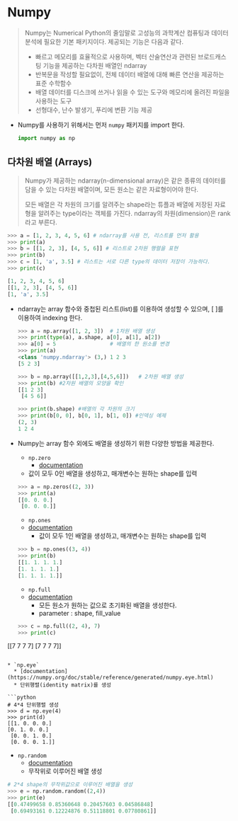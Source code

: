 # Numpy

> Numpy는 Numerical Python의 줄임말로 고성능의 과학계산 컴퓨팅과 데이터 분석에 필요한 기본 패키지이다. 제공되는 기능은 다음과 같다.
>
> * 빠르고 메모리를 효율적으로 사용하며, 벡터 산술연산과 관련된 브로드캐스팅 기능을 제공하는 다차원 배열인 ndarray
> * 반복문을 작성할 필요없이, 전체 데이터 배열에 대해 빠른 연산을 제공하는 표준 수학함수
> * 배열 데이터를 디스크에 쓰거나 읽을 수 있는 도구와 메모리에 올려진 파일을 사용하는 도구
> * 선형대수, 난수 발생기, 푸리에 변환 기능 제공



* Numpy를 사용하기 위해서는 먼저 `numpy` 패키지를 import 한다.

  ```python
  import numpy as np
  ```



## 다차원 배열 (Arrays)

> Numpy가 제공하는 ndarray(n-dimensional array)은 같은 종류의 데이터를 담을 수 있는 다차원 배열이며, 모든 원소는 같은 자료형이어야 한다. 
>
> 모든 배열은 각 차원의 크기를 알려주는 shape라는 튜플과 배열에 저장된 자료형을 알려주는 type이라는 객체를 가진다. ndarray의 차원(dimension)은 rank라고 부른다.



```python
>>> a = [1, 2, 3, 4, 5, 6] # ndarray를 사용 전, 리스트를 먼저 활용
>>> print(a)
>>> b = [[1, 2, 3], [4, 5, 6]] # 리스트로 2차원 행렬을 표현
>>> print(b)
>>> c = [1, 'a', 3.5] # 리스트는 서로 다른 type의 데이터 저장이 가능하다.
>>> print(c)

[1, 2, 3, 4, 5, 6]
[[1, 2, 3], [4, 5, 6]]
[1, 'a', 3.5]
```

* ndarray는 array 함수와 중첩된 리스트(list)를 이용하여 생성할 수 있으며, [ ]를 이용하여 indexing 한다.

  ```python
  >>> a = np.array([1, 2, 3])  # 1차원 배열 생성
  >>> print(type(a), a.shape, a[0], a[1], a[2])
  >>> a[0] = 5                 # 배열의 한 원소를 변경
  >>> print(a)
  <class 'numpy.ndarray'> (3,) 1 2 3
  [5 2 3]
  
  >>> b = np.array([[1,2,3],[4,5,6]])   # 2차원 배열 생성
  >>> print(b) #2차원 배열의 모양을 확인
  [[1 2 3]
   [4 5 6]]
  
  >>> print(b.shape) #배열의 각 차원의 크기
  >>> print(b[0, 0], b[0, 1], b[1, 0]) #인덱싱 예제
  (2, 3)
  1 2 4
  ```

* Numpy는 array 함수 외에도 배열을 생성하기 위한 다양한 방법을 제공한다.

  * `np.zero`
    * [documentation](https://numpy.org/doc/stable/reference/generated/numpy.zeros.html)
  * 값이 모두 0인 배열을 생성하고, 매개변수는 원하는 shape를 입력
  
  ```python
  >>> a = np.zeros((2, 3)) 
  >>> print(a)
  [[0. 0. 0.]
   [0. 0. 0.]]
  ```
  
    * `np.ones`
    * [documentation](https://numpy.org/doc/stable/reference/generated/numpy.ones.html)
      * 값이 모두 1인 배열을 생성하고, 매개변수는 원하는 shape를 입력
  
  ```python
  >>> b = np.ones((3, 4))
  >>> print(b)
  [[1. 1. 1. 1.]
  [1. 1. 1. 1.]
  [1. 1. 1. 1.]]
  ```
  * `np.full`
  * [documentation](https://numpy.org/doc/stable/reference/generated/numpy.full.html)
    * 모든 원소가 원하는 값으로 초기화된 배열을 생성한다.
    * parameter : shape, fill_value

  ```python
  >>> c = np.full((2, 4), 7)
  >>> print(c)
[[7 7 7 7]
   [7 7 7 7]]
  ```

  * `np.eye`
    * [documentation](https://numpy.org/doc/stable/reference/generated/numpy.eye.html)
    * 단위행렬(identity matrix)를 생성

  ```python
  # 4*4 단위행렬 생성
  >>> d = np.eye(4)
  >>> print(d)
  [[1. 0. 0. 0.]
 [0. 1. 0. 0.]
   [0. 0. 1. 0.]
   [0. 0. 0. 1.]]
  ```

  * `np.random`
    * [documentation](https://numpy.org/doc/stable/reference/random/index.html)
    * 무작위로 이루어진 배열 생성

  ```python
  # 2*4 shape의 무작위값으로 이루어진 배열을 생성
>>> e = np.random.random((2,4)) 
  >>> print(e)
  [[0.47499658 0.85360648 0.20457603 0.04586848]
   [0.69493161 0.12224876 0.51118801 0.07780861]]
  ```

  

